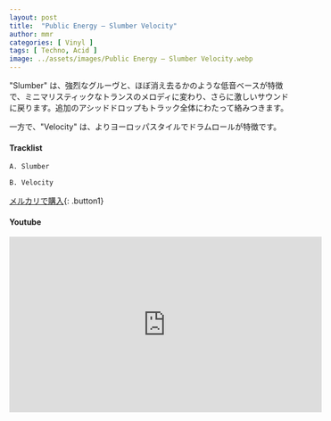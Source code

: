 ```yaml
---
layout: post
title:  "Public Energy – Slumber Velocity"
author: mmr
categories: [ Vinyl ]
tags: [ Techno, Acid ]
image: ../assets/images/Public Energy – Slumber Velocity.webp
---
```


"Slumber" は、強烈なグルーヴと、ほぼ消え去るかのような低音ベースが特徴で、ミニマリスティックなトランスのメロディに変わり、さらに激しいサウンドに戻ります。追加のアシッドドロップもトラック全体にわたって絡みつきます。

一方で、"Velocity" は、よりヨーロッパスタイルでドラムロールが特徴です。

#### Tracklist
```md
A. Slumber

B. Velocity
```

[メルカリで購入](https://jp.mercari.com/item/m21565192734?afid=6142608987){: .button1}

#### Youtube
<iframe width="560" height="315" src="https://www.youtube.com/embed/EILVXoNvfLw?si=fr1lkKeDtnzv2EA9" title="YouTube video player" frameborder="0" allow="accelerometer; autoplay; clipboard-write; encrypted-media; gyroscope; picture-in-picture; web-share" referrerpolicy="strict-origin-when-cross-origin" allowfullscreen></iframe>